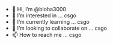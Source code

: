 - 👋 Hi, I’m @bloha3000
- 👀 I’m interested in ... csgo
- 🌱 I’m currently learning ... csgo
- 💞️ I’m looking to collaborate on ... csgo
- 📫 How to reach me ... csgo

<!---
bloha3000/bloha3000 is a ✨ special ✨ repository because its `README.md` (this file) appears on your GitHub profile.
You can click the Preview link to take a look at your changes.
--->
